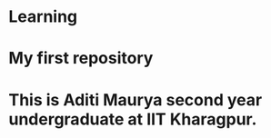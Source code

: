 # Learning
# My first repository
# This is Aditi Maurya second year undergraduate at IIT Kharagpur.
